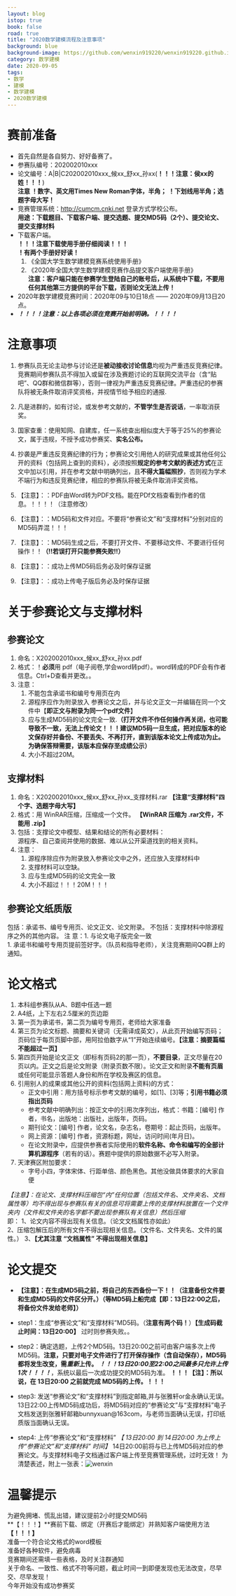 ```yaml
---
layout: blog
istop: true
book: false              
road: true            
title: "2020数学建模流程及注意事项"
background: blue  
background-image: https://github.com/wenxin919220/wenxin919220.github.io/blob/master/_posts/%E8%B5%B0%E8%BF%87%E7%9A%84%E8%B7%AF/2002/09/2020-09-05-%E6%95%B0%E5%AD%A6%E5%BB%BA%E6%A8%A1%E6%B5%81%E7%A8%8B%E5%8F%8A%E6%B3%A8%E6%84%8F%E4%BA%8B%E9%A1%B9_00.png?raw=true
category: 数学建模  
date: 2020-09-05 
tags:
- 数学
- 建模
- 数学建模
- 2020数学建模
---
```




# **赛前准备** 
* 首先自然是各自努力、好好备赛了。   
* 参赛队编号：202002010xxx   
* 论文编号：A|B|C202002010xxx_候xx_舒xx_孙xx(**！！！注意：侯xx的姓！！！**)      
    **注意 ！数字、英文用Times New Roman字体，半角；** 
        **！下划线用半角；选题字母大写！**  
* 竞赛管理系统：<http://cumcm.cnki.net> 登录方式学校公布。   
    **用途：下载题目、下载客户端、提交选题、提交MD5码（2个）、提交论文、提交支撑材料**     
* 下载客户端。   
    **！！！注意下载使用手册仔细阅读！！！**   
    **！有两个手册好好读！**   
    1. 《全国大学生数学建模竞赛系统使用手册》    
    2. 《2020年全国大学生数学建模竞赛作品提交客户端使用手册》   
    **注意：客户端只能在参赛学生登陆自己的账号后，从系统中下载，不要用任何其他第三方提供的平台下载，否则论文无法上传！**
* 2020年数学建模竞赛时间：2020年09与10日18点 —— 2020年09月13日20点。    
* ***！！！！注意：以上各项必须在竞赛开始前明确。！！！！***



# **注意事项**  
1. 参赛队员无论主动参与讨论还是**被动接收讨论信息**均视为严重违反竞赛纪律。竞赛期间参赛队员不得加入或留在涉及赛题讨论的互联网交流平台（含“贴吧”、QQ群和微信群等），否则一律视为严重违反竞赛纪律。严重违纪的参赛队将被无条件取消评奖资格，并视情节给予相应的通报.  
2. 凡是进群的，如有讨论，或发参考文献的，**不管学生是否说话**，一率取消获奖。   
3. 国家查重：使用知网、自建库，任一系统查出相似度大于等于25%的参赛论文，属于违规，不授予成功参赛奖、**实名公布。**   
4. 抄袭是严重违反竞赛纪律的行为；参赛论文引用他人的研究成果或其他任何公开的资料（包括网上查到的资料），必须按照**规定的参考文献的表述方式**在正文中加以引用，并在参考文献中明确列出，且**不得大篇幅照抄**，否则视为学术不端行为和违反竞赛纪律，相应的参赛队将被无条件取消评奖资格。       

1. 【注意】：：PDF由Word转为PDF文档。能在PDf文档查看到作者的信息。！！！！（注意修改）
2. 【注意】：：MD5码和文件对应。不要将“参赛论文”和“支撑材料”分别对应的MD5码弄混！！！
3. 【注意】：：MD5码生成之后，不要打开文件、不要移动文件、不要进行任何操作！！**（!!若误打开只能参赛失败!!）**
4. 【注意】：：成功上传MD5码后务必及时保存证据  
5. 【注意】：：成功上传电子版后务必及时保存证据  



# **关于参赛论文与支撑材料**  
## **参赛论文**
1. 命名：X202002010xxx_候xx_舒xx_孙xx.pdf  
2. 格式：！**必须**用 pdf（电子阅卷,学会word转pdf）。word转成的PDF会有作者信息。Ctrl+D查看并更改。。
3. 注意：   
   1. 不能包含承诺书和编号专用页在内   
   2. 源程序应作为附录放入 参赛论文之后，并与论文正文一并编辑在同一个文件中【**即正文与附录为同一个pdf文件**】     
   3. 应与生成MD5码的论文完全一致.**（打开文件不作任何操作再关闭，也可能导致不一致，无法上传论文！！！建议MD5码一旦生成，把对应版本的论文保存好并备份、不要丢失、不再打开，直到该版本论文上传成功为止。为确保答辩需要，该版本应保存至成绩公示）**      
   4. 大小不超过20M。              

## **支撑材料**     
1. 命名：X202002010xxx_候xx_舒xx_孙xx_支撑材料.rar **【注意“支撑材料”四个字、选题字母大写】**
2. 格式：用 WinRAR压缩，压缩成一个文件。 **【WinRAR 压缩为 .rar文件，不能用 .zip】** 
3. 包括：支撑论文中模型、结果和结论的所有必要材料：     
         源程序、自己查阅并使用的数据、难以从公开渠道找到的相关资料。
4. 注意：   
     1. 源程序除应作为附录放入参赛论文中之外，还应放入支撑材料中  
     2. 支撑材料可以空缺。   
     3. 应与生成MD5码的论文完全一致    
     4. 大小不超过！！！20M！！！  

## **参赛论文纸质版**
包括：承诺书、编号专用页、论文正文、论文附录。
不包括：支撑材料中除源程序之外的其他内容。
注    意：1. 与论文电子版完全一致   
         1. 承诺书和编号专用页提前签好字。（队员和指导老师），关注竞赛期间QQ群上的通知。



# **论文格式**
1. 本科组参赛队从A、B题中任选一题   
2. A4纸，上下左右2.5厘米的页边距   
3. 第一页为承诺书，第二页为编号专用页，老师给大家准备   
4. 第三页为论文标题、摘要和关键词（无需译成英文），从此页开始编写页码；页码位于每页页脚中部，用阿拉伯数字从“1”开始连续编号。**【注意：摘要篇幅不能超过一页】**
5. 第四页开始是论文正文（即标有页码2的那一页），**不要目录**，正文尽量在20页以内。正文之后是论文附录（附录页数不限）。论文正文和附录**不能有页眉**或任何可能显示答题人身份和所在学校及赛区的信息。
6. 引用别人的成果或其他公开的资料(包括网上资料)的方式：      
    * 正文中引用：用方括号标示参考文献的编号，如[1]、[3]等；**引用书籍必须指出页码**
    * 参考文献中明确列出：按正文中的引用次序列出，格式：书籍：[编号] 作者，书名，出版地：出版社，出版年，页码。
    * 期刊论文：[编号] 作者，论文名，杂志名，卷期号：起止页码，出版年。
    * 网上资源：[编号] 作者，资源标题，网址，访问时间(年月日)。
    * 在论文附录中，应提供参赛者实际使用的**软件名称、命令和编写的全部计算机源程序**（若有的话）。赛题中提供的原始数据不必写入附录。   
7. 天津赛区附加要求：    
   * 字号小四，字体宋体、行距单倍、颜色黑色。其他没做具体要求的大家自便



**【注意】：在论文、支撑材料压缩包*“内”*任何位置（包括文件名、文件夹名、文档属性等）均不得出现与参赛队有关的信息可将需要上传的支撑材料放置在一个文件夹内（文件和文件夹的名字都不要出现参赛队有关信息）然后压缩**   
即： 1、论文内容不得出现有关信息。（论文文档属性亦如此）     
    2、压缩包解压后的所有文件不得出现相关信息。（文件名、文件夹名、文件的属性。）
    3、**【尤其注意 “文档属性” 不得出现相关信息】**

# **论文提交**
* **【注意】：在生成MD5码之前，将自己的东西备份一下！！（注意备份文件要和生成MD5码的文件区分开。）（等MD5码上船完成【即：13日22:00之后，将备份文件发给老师】）**
* step1：生成“参赛论文”和“支撑材料”MD5码。（**注意有两个码！**）**【生成码截止时间：13日20:00】**
    过时则参赛失败。。
* step2：确定选题，上传2个MD5码。13日20:00之前可由客户端多次上传MD5码。**注意，只要对电子文件进行了打开保存操作（含自动保存），MD5码都将发生改变，需*重新*上传。**
***！！！13日20:00至22:00之间最多只允许上传1次！！！！***，系统以最后一次成功提交的MD5码为准。
 **！！！【注】：所以说，在 13日20:00 之前就完成 MD5码的上传。！！！**

* step3: 发送“参赛论文”和“支撑材料”到指定邮箱,并与张雅轩or金永确认无误。  
    13日22:00上传MD5码成功后，将MD5码对应的“参赛论文”与“支撑材料”电子文档发送到张雅轩邮箱bunnyxuan@163com，与老师当面确认无误，打印纸质版当面确认无误。   
* step4: 上传“参赛论文”和“支撑材料” *【 13日20:00 到 14日20:00  为上传上传“参赛论文”和“支撑材料” 时间】*
     14日20:00前将与已上传MD5码对应的参赛论文。与支撑材料电子文档通过客户端上传至竞赛管理系统，过时无效！
     为清楚表述，附上一张表：![wenxin](https://github.com/wenxin919220/wenxin919220.github.io/blob/master/_posts/%E8%B5%B0%E8%BF%87%E7%9A%84%E8%B7%AF/2002/09/2020-09-05-%E6%95%B0%E5%AD%A6%E5%BB%BA%E6%A8%A1%E6%B5%81%E7%A8%8B%E5%8F%8A%E6%B3%A8%E6%84%8F%E4%BA%8B%E9%A1%B9_%E6%97%B6%E9%97%B4%E5%AE%89%E6%8E%92_01.png?raw=true)


# **温馨提示**
为避免拥堵、慌乱出错，建议提前2小时提交MD5码       
**【！！！】**赛前下载、绑定（开赛后才能绑定）并熟知客户端使用方法 **【！！！】**   
准备一个符合论文格式的word模板      
准备好各种软件，避免病毒       
竞赛期间还需填一些表格，及时关注群通知       
关于命名、一致性、格式不符等问题，截止时间一到即便发现也无法改变，尽早交、尽早发现！     
今年开始没有成功参赛奖     
